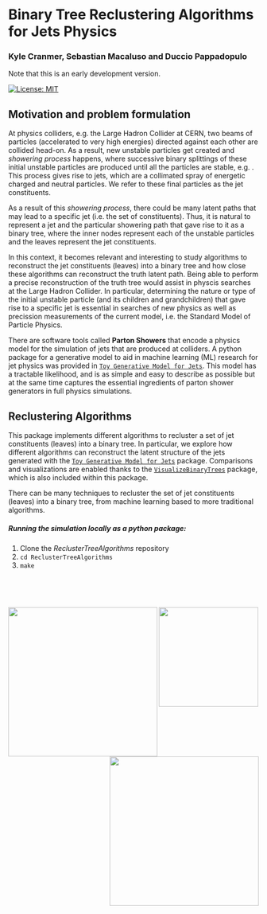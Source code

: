 # Binary Tree Reclustering Algorithms for Jets Physics

### **Kyle Cranmer, Sebastian Macaluso and Duccio Pappadopulo**

Note that this is an early development version. 

[![License: MIT](https://img.shields.io/badge/License-MIT-yellow.svg)](https://opensource.org/licenses/MIT) 

<!--## Introduction-->
<!---->
<!--This package implements different algorithms to recluster a set of jet constituents (leaves) into a binary tree.-->
<!---->
<!-- In particular, this package explores how different algorithms can reconstruct the latent structure of the jets generated with the [`Toy Generative Model for Jets`](https://github.com/SebastianMacaluso/ToyJetsShower) package. Comparisons and visualizations are enables thanks to the   [`VisualizeBinaryTrees`](https://github.com/SebastianMacaluso/VisualizeBinaryTrees) package.-->
 
 ## Motivation and problem formulation
 
 
 At physics colliders, e.g. the Large Hadron Collider at CERN, two beams of particles (accelerated to very high energies) directed against each other are collided head-on. As a result, new unstable particles get created and *showering process* happens, where successive binary splittings of these initial unstable particles are produced until all the particles are stable, e.g. . This process gives rise to jets, which are a collimated spray of energetic charged and neutral particles. We refer to these final particles as the jet constituents.
 
<!-- Determining the nature or type of the initial unstable particle (and its children and grandchildren) that gave rise to a specific jet is essential in searches of new physics as well as precission measurements of the current model, i.e. the Standard Model of Particle Physics.-->
 
  As a result of this *showering process*, there could be many latent paths that may lead to a specific jet (i.e. the set of constituents). Thus, it is natural to represent a jet and the particular showering path that gave rise to it as a binary tree, where the inner nodes represent each of the unstable particles and the leaves represent the jet constituents.   
 
 
 In this context, it becomes relevant and interesting to study algorithms to reconstruct the jet constituents (leaves) into a binary tree and how close these algorithms can reconstruct the truth latent path. Being able to perform a precise reconstruction of the truth tree would assist in physcis searches at the Large Hadron Collider. In particular, determining the nature or type of the initial unstable particle (and its children and grandchildren) that gave rise to a specific jet is essential in searches of new physics as well as precission measurements of the current model, i.e. the Standard Model of Particle Physics.
 
 There are software tools called **Parton Showers** that encode a physics model for the simulation of jets that are produced at colliders.
  A python package for a generative model to aid in machine learning (ML) research for jet physics was provided in [`Toy Generative Model for Jets`](https://github.com/SebastianMacaluso/ToyJetsShower). This model has a tractable likelihood, and is as simple and easy to describe as possible but at the same time captures the essential ingredients of parton shower generators in full physics simulations.
 
 ## Reclustering Algorithms

 This package implements different algorithms to recluster a set of jet constituents (leaves) into a binary tree.
 In particular, we explore how different algorithms can reconstruct the latent structure of the jets generated with the [`Toy Generative Model for Jets`](https://github.com/SebastianMacaluso/ToyJetsShower) package.  Comparisons and visualizations are enabled thanks to the   [`VisualizeBinaryTrees`](https://github.com/SebastianMacaluso/VisualizeBinaryTrees) package, which is also included within this package.
 
 
 There can be many techniques to recluster the set of jet constituents (leaves) into a binary tree, from machine learning based to more traditional algorithms.
 
 
<!-- Comparisons and visualizations are enables thanks to the   [`VisualizeBinaryTrees`](https://github.com/SebastianMacaluso/VisualizeBinaryTrees) package.-->
<!-- -->
<!-- Comparisons and visualizations are enables thanks to the   [`VisualizeBinaryTrees`](https://github.com/SebastianMacaluso/VisualizeBinaryTrees) package.-->
 
<!-- -->
<!-- package.-->
<!-- we provide a standalone description of a generative model to aid in machine learning (ML) research for jet physics. The motivation is to build a model that has a tractable likelihood, and is as simple and easy to describe as possible but at the same time captures the essential ingredients of parton shower generators in full physics simulations.-->
<!-- -->
<!--  Parton shower generators are software tools that encode a physics model for the simulation of jets that are produced at colliders, e.g. the Large Hadron Collider at CERN.-->
 
 
<!-- If the truth jet tree structure is known,-->
<!-- The closer the tree reconstructed tree is to the -->
<!-- -->
<!-- -->
<!-- Thus, starting from the initial unstable particle, successive splittings are produced until all the particles are stable (i.e. the stopping rule is satisfied for each of the final particles). We refer to this final particles as the jet constituents.-->
<!-- -->
<!-- -->
<!-- In this notes, we provide a standalone description of a generative model to aid in machine learning (ML) research for jet physics. The motivation is to build a model that has a tractable likelihood, and is as simple and easy to describe as possible but at the same time captures the essential ingredients of parton shower generators in full physics simulations.  The aim is for the model to have a python implementation with few software dependencies.-->
<!-- -->
<!-- Parton shower generators are software tools that encode a physics model for the simulation of jets that are produced at colliders, e.g. the Large Hadron Collider at CERN.-->
<!-- Jets are a collimated spray of energetic charged and neutral particles. Parton showers generate the particle content of a jet, going through a cascade process, starting from an initial unstable particle. In this description, there is a recursive algorithm that produces binary splittings of an unstable parent particle into two children particles, and a stopping rule. Thus, starting from the initial unstable particle, successive splittings are implemented until all the particles are stable (i.e. the stopping rule is satisfied for each of the final particles). We refer to this final particles as the jet constituents.-->
<!-- -->
<!-- As a result of this {\it showering process}, there could be many latent paths that may lead to a specific jet (i.e. the set of constituents). Thus, it is natural and straightforward to represent a jet and the particular showering path that gave rise to it as a binary tree, where the inner nodes represent each of the unstable particles and the leaves represent the jet constituents.  -->
 







##### **Running the simulation locally as a python package:**

1. Clone the *ReclusterTreeAlgorithms* repository
2. `cd ReclusterTreeAlgorithms`
3. `make`


<pre>



</pre>

<img src="https://github.com/SebastianMacaluso/ReclusterTreeAlgorithms/blob/master/plots/IRIS-HEP.png" width="300" align="left"> <img src="https://github.com/SebastianMacaluso/ReclusterTreeAlgorithms/blob/master/plots/NYU.png" width="200" align="center"> <img src="https://github.com/SebastianMacaluso/ReclusterTreeAlgorithms/blob/master/plots/MSDSE.png" width="300" align="right">






